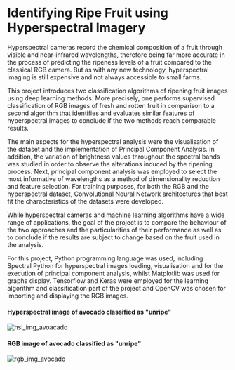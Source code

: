 # Identifying Ripe Fruit using Hyperspectral Imagery
 
Hyperspectral cameras record the chemical composition of a fruit through visible and near-infrared wavelengths, 
therefore being far more accurate in the process of predicting the ripeness levels of a fruit compared to the 
classical RGB camera. But as with any new technology, hyperspectral imaging is still expensive and not always 
accessible to small farms.

This project introduces two classification algorithms of ripening fruit images using deep learning 
methods. More precisely, one performs supervised classification of RGB images of fresh and 
rotten fruit in comparison to a second algorithm that identifies and evaluates similar features of 
hyperspectral images to conclude if the two methods reach comparable results.

The main aspects for the hyperspectral analysis were the visualisation of the dataset and the 
implementation of Principal Component Analysis. In addition, the variation of brightness values 
throughout the spectral bands was studied in order to observe the alterations induced by the 
ripening process. Next, principal component analysis was employed to select the most 
informative of wavelengths as a method of dimensionality reduction and feature selection.
For training purposes, for both the RGB and the hyperspectral dataset, Convolutional Neural 
Network architectures that best fit the characteristics of the datasets were developed.

While hyperspectral cameras and machine learning algorithms have a wide range of applications, 
the goal of the project is to compare the behaviour of the two approaches and the particularities 
of their performance as well as to conclude if the results are subject to change based on the fruit 
used in the analysis.

For this project, Python programming language was used, including Spectral Python for hyperspectral 
images loading, visualisation and for the execution of principal component analysis, whilst Matplotlib 
was used for graphs display. Tensorflow and Keras were employed for the learning algorithm and 
classification part of the project and OpenCV was chosen for importing and displaying the RGB images.

#### Hyperspectral image of avocado classified as "unripe"

![hsi_img_avoacado](https://user-images.githubusercontent.com/122640467/212420487-b1ffa17b-29f3-4d3b-9f3b-b3bbec5c0f40.png)

#### RGB image of avocado classified as "unripe"

![rgb_img_avocado](https://user-images.githubusercontent.com/122640467/212420533-21122d10-499c-47f6-94de-b22820b4071f.png)

